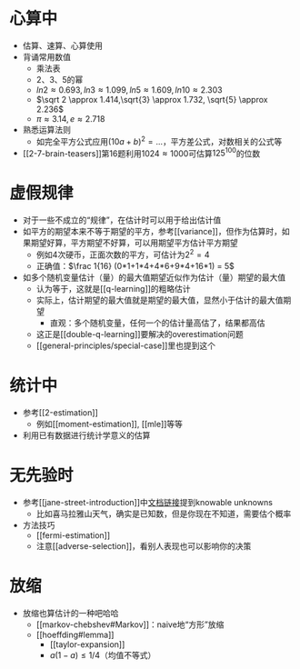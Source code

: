 # 心算中
- 估算、速算、心算使用
- 背诵常用数值
  - 乘法表
  - 2、3、5的幂
  - $ln2\approx 0.693, ln3\approx 1.099,ln5\approx 1.609, ln10\approx 2.303$
  - $\sqrt 2 \approx 1.414,\sqrt{3} \approx 1.732, \sqrt{5} \approx 2.236$
  - $\pi \approx 3.14, e\approx 2.718$
- 熟悉运算法则
  - 如完全平方公式应用$(10a+b)^2=...$，平方差公式，对数相关的公式等
- [[2-7-brain-teasers]]第16题利用$1024\approx 1000$可估算$125^{100}$的位数
# 虚假规律
- 对于一些不成立的“规律”，在估计时可以用于给出估计值
- 如平方的期望本来不等于期望的平方，参考[[variance]]，但作为估算时，如果期望好算，平方期望不好算，可以用期望平方估计平方期望
  - 例如4次硬币，正面次数的平方，可估计为$2^2=4$
  - 正确值：$\frac 1{16} (0*1+1*4+4*6+9*4+16*1) = 5$
- 如多个随机变量估计（量）的最大值期望近似作为估计（量）期望的最大值
  - 认为等于，这就是[[q-learning]]的粗略估计
  - 实际上，估计期望的最大值就是期望的最大值，显然小于估计的最大值期望
    - 直观：多个随机变量，任何一个的估计量高估了，结果都高估
  - 这正是[[double-q-learning]]要解决的overestimation问题
  - [[general-principles/special-case]]里也提到这个
# 统计中
- 参考[[2-estimation]]
  - 例如[[moment-estimation]], [[mle]]等等
- 利用已有数据进行统计学意义的估算
# 无先验时
- 参考[[jane-street-introduction]]中[文档链接](https://www.janestreet.com/static/pdfs/trading-interview.pdf)提到knowable unknowns
  - 比如喜马拉雅山天气，确实是已知数，但是你现在不知道，需要估个概率
- 方法技巧
  - [[fermi-estimation]]
  - 注意[[adverse-selection]]，看别人表现也可以影响你的决策
# 放缩
- 放缩也算估计的一种吧哈哈
  - [[markov-chebshev#Markov]]：naive地“方形”放缩
  - [[hoeffding#lemma]]
    - [[taylor-expansion]]
    - $a(1-a)\le 1/4$（均值不等式）